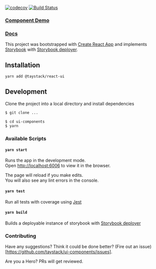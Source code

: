 [![codecov](https://codecov.io/gh/taystack/js-helpers/branch/master/graph/badge.svg)](https://codecov.io/gh/taystack/js-helpers) [![Build Status](https://travis-ci.org/taystack/ui-components.svg?branch=master)](https://travis-ci.org/taystack/ui-components)

### [Component Demo](https://taystack.github.io/ui-components/storybook-static/)

### [Docs](https://taystack.github.io/ui-components/docs/)

This project was bootstrapped with [Create React App](https://github.com/facebook/create-react-app) and implements [Storybook](https://github.com/storybooks/storybook) with [Storybook deployer](https://github.com/storybooks/storybook-deployer).

## Installation
```bash
yarn add @taystack/react-ui
```

## Development

Clone the project into a local directory and install dependencies

```bash
$ git clone ...

$ cd ui-components
$ yarn
```

### Available Scripts

#### `yarn start`

Runs the app in the development mode.<br>
Open [http://localhost:6006](http://localhost:6006) to view it in the browser.

The page will reload if you make edits.<br>
You will also see any lint errors in the console.

#### `yarn test`

Run all tests with coverage using [Jest](https://jestjs.io/)


#### `yarn build`

Builds a deployable instance of storybook with [Storybook deployer](https://github.com/storybooks/storybook-deployer)

### Contributing

Have any suggestions? Think it could be done better? (Fire out an issue)[https://github.com/taystack/ui-components/issues].

Are you a Hero? PRs will get reviewed.
